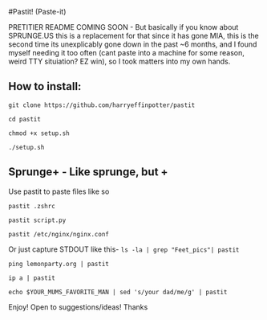 #Pastit! (Paste-it)

PRETITIER README COMING SOON - But basically if you know about SPRUNGE.US this is a replacement for that since it has gone MIA, this is the second time its unexplicably gone down in the past ~6 months, and I found myself needing it too often (cant paste into a machine for some reason, weird TTY situiation? EZ win), so I took matters into my own hands.

## How to install:

```git clone https://github.com/harryeffinpotter/pastit```

```cd pastit```

```chmod +x setup.sh```

```./setup.sh```


## Sprunge+ - Like sprunge, but +
Use pastit to paste files like so

`pastit .zshrc`

`pastit script.py`

`pastit /etc/nginx/nginx.conf`

  Or just capture STDOUT like this-
`ls -la | grep "Feet_pics"| pastit`

`ping lemonparty.org | pastit`

`ip a | pastit`

`echo $YOUR_MUMS_FAVORITE_MAN | sed 's/your dad/me/g' | pastit`






Enjoy! Open to suggestions/ideas! Thanks

